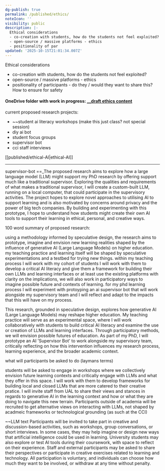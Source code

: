 ```yaml
---
dg-publish: true
permalink: /published/ethics/
noteIcon: ''
visibility: public
description: |-
  Ethical considerations 
  - co-creation with students, how do the students not feel exploited? 
  - open-source / massive platforms - ethics 
  - positionality of par
updated: '2025-10-15T21:01:34.007Z'
---
```


Ethical considerations 
- co-creation with students, how do the students not feel exploited? 
- open-source / massive platforms - ethics 
- positionality of participants - do they / would they want to share this? How to ensure for safety 
#### OneDrive folder with work in progress: [__draft ethics content](https://artslondon-my.sharepoint.com/:f:/g/personal/m_henryrichards_arts_ac_uk/En2EC8QI9MJLgIjr0UpgeJIB6qSr5UVXAFgrtSByi_9iMA?e=1cmR92)
current proposed research projects: 
- ~~student ai literacy workshops (make this just class? not special session)
- diy ai bot
- student focus groups
- supervisor bot 
- cci staff interviews 

[[published/ethical-AI\|ethical-AI]]

---

supervisor-bot  ==_The proposed research aims to explore how a large language model (LLM) might support my PhD research by offering support much like a traditional supervisor. Exploring the qualities and requirements of what makes a traditional supervisor, I will create a custom-built LLM, running on a local computer, that could participate in the supervisory activities. The project hopes to explore novel approaches to utilising AI to support learning and is also motivated by concerns around privacy and the power of big tech companies. By building and experimenting with this prototype, I hope to understand how students might create their own AI tools to support their learning in ethical, personal, and creative ways.

100 word summary of proposed research: 

using a methodology informed by speculative design, the research aims to prototype, imagine and envision new learning realities shaped by the influence of generative AI (Large Language Models) on higher education. my teaching practice and learning itself will be shaped by speculative experimentations and a testbed for trying new things. within my teaching process I will work with my cohort of students I will work with them to develop a critical AI literacy and give them a framework for building their own LLMs and learning interfaces or at least use the existing platforms with clarity on the implications, we will also work in participatory ways to imagine possible future and contexts of learning. for my phd learning process I will experiment with protoyping an ai supervisor bot that will work alongside my supervisory team and I will reflect and adapt to the impacts that this will have on my process. 


This research, grounded in speculative design, explores how generative AI (Large Language Models) may reshape higher education. My teaching practice will serve as an experimental space, where I will work collaboratively with students to build critical AI literacy and examine the use or creation of LLMs and learning interfaces. Through participatory methods, we will envision possible futures of education. As part of my PhD, I will prototype an AI 'Supervisor Bot' to work alongside my supervisory team, critically reflecting on how this intervention influences my research process, learning experience, and the broader academic context.

what will participants be asked to do (laymans terms)

students will be asked to engage in workshops where we collectively envision future learning contexts and critically engage with LLMs and what they offer in this space. I will work with them to develop frameworks for building local and closed LLMs that are more catered to their creative pratice. I will invite staff from UAL to share their views and stances in regards to generative AI in the learning context and how or what they are doing to navigate this new terrain. Participants outside of academia will be recruited to get alternative views on interacting with LLMs, not shaped by acadmeic frameworks or technological grounding (as such at the CCI)


~~LLM text Participants will be invited to take part in creative and discussion-based activities, such as workshops, group conversations, or short interviews. In some cases, they may help imagine or design new ways that artificial intelligence could be used in learning. University students may also explore or test AI tools during their coursework, with space to reflect on their experience. Staff and external participants may be asked to share their perspectives or participate in creative exercises related to learning and technology. All participation is voluntary, and individuals can choose how much they want to be involved, or withdraw at any time without penalty.
